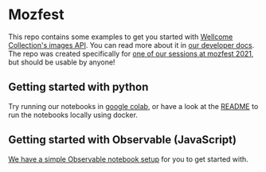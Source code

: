 # Mozfest

This repo contains some examples to get you started with [Wellcome Collection's images API](https://api.wellcomecollection.org/catalogue/v2/images). You can read more about it in [our developer docs](https://developers.wellcomecollection.org/catalogue/v2/images). The repo was created specifically for [one of our sessions at mozfest 2021](https://schedule.mozillafestival.org/session/93CJ7Y-1), but should be usable by anyone!

## Getting started with python

Try running our notebooks in [google colab](https://colab.research.google.com/github/wellcomecollection/mozfest/blob/master/python/notebooks), or have a look at the [README](python/) to run the notebooks locally using docker.


## Getting started with Observable (JavaScript)

[We have a simple Observable notebook setup](https://next.observablehq.com/@jamesgorrie/mozfest) for you to get started with.
